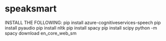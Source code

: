 ﻿# speaksmart
INSTALL THE FOLLOWING:
  pip install azure-cognitiveservices-speech
  pip install pyaudio
  pip install nltk
  pip install spacy
  pip install scipy
  python -m spacy download en_core_web_sm
